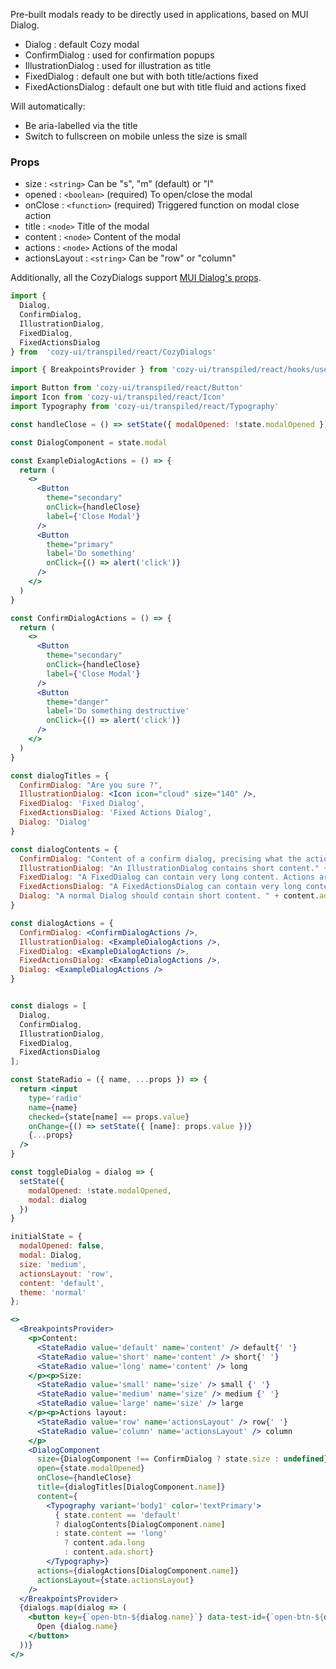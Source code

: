 Pre-built modals ready to be directly used in applications, based on MUI Dialog.

* Dialog : default Cozy modal
* ConfirmDialog : used for confirmation popups
* IllustrationDialog : used for illustration as title
* FixedDialog : default one but with both title/actions fixed
* FixedActionsDialog : default one but with title fluid and actions fixed

Will automatically:

* Be aria-labelled via the title
* Switch to fullscreen on mobile unless the size is small

### Props

* size : `<string>` Can be "s", "m" (default) or "l"
* opened : `<boolean>` (required) To open/close the modal
* onClose : `<function>` (required) Triggered function on modal close action
* title : `<node>` Title of the modal
* content : `<node>` Content of the modal
* actions : `<node>` Actions of the modal
* actionsLayout : `<string>` Can be "row" or "column"

Additionally, all the CozyDialogs support [MUI Dialog's props](https://v3.material-ui.com/api/dialog/).

```jsx
import {
  Dialog,
  ConfirmDialog,
  IllustrationDialog,
  FixedDialog,
  FixedActionsDialog
} from  'cozy-ui/transpiled/react/CozyDialogs'

import { BreakpointsProvider } from 'cozy-ui/transpiled/react/hooks/useBreakpoints'

import Button from 'cozy-ui/transpiled/react/Button'
import Icon from 'cozy-ui/transpiled/react/Icon'
import Typography from 'cozy-ui/transpiled/react/Typography'

const handleClose = () => setState({ modalOpened: !state.modalOpened })

const DialogComponent = state.modal

const ExampleDialogActions = () => {
  return (
    <>
      <Button
        theme="secondary"
        onClick={handleClose}
        label={'Close Modal'}
      />
      <Button
        theme="primary"
        label='Do something'
        onClick={() => alert('click')}
      />
    </>
  )
}

const ConfirmDialogActions = () => {
  return (
    <>
      <Button
        theme="secondary"
        onClick={handleClose}
        label={'Close Modal'}
      />
      <Button
        theme="danger"
        label='Do something destructive'
        onClick={() => alert('click')}
      />
    </>
  )
}

const dialogTitles = {
  ConfirmDialog: "Are you sure ?",
  IllustrationDialog: <Icon icon="cloud" size="140" />,
  FixedDialog: 'Fixed Dialog',
  FixedActionsDialog: 'Fixed Actions Dialog',
  Dialog: 'Dialog'
}

const dialogContents = {
  ConfirmDialog: "Content of a confirm dialog, precising what the actions will do, and asking the user if she is sure.",
  IllustrationDialog: "An IllustrationDialog contains short content." + content.ada.short,
  FixedDialog: "A FixedDialog can contain very long content. Actions are at the bottom of the content are not visible to the user if she has not scrolled to the bottom. " + content.ada.long,
  FixedActionsDialog: "A FixedActionsDialog can contain very long content. Actions are visible even without scrolling. " + content.ada.long,
  Dialog: "A normal Dialog should contain short content. " + content.ada.short
}

const dialogActions = {
  ConfirmDialog: <ConfirmDialogActions />,
  IllustrationDialog: <ExampleDialogActions />,
  FixedDialog: <ExampleDialogActions />,
  FixedActionsDialog: <ExampleDialogActions />,
  Dialog: <ExampleDialogActions />
}


const dialogs = [
  Dialog,
  ConfirmDialog,
  IllustrationDialog,
  FixedDialog,
  FixedActionsDialog
];

const StateRadio = ({ name, ...props }) => {
  return <input
    type='radio'
    name={name}
    checked={state[name] == props.value}
    onChange={() => setState({ [name]: props.value })}
    {...props}
  />
}

const toggleDialog = dialog => {
  setState({
    modalOpened: !state.modalOpened,
    modal: dialog
  })
}

initialState = {
  modalOpened: false,
  modal: Dialog,
  size: 'medium',
  actionsLayout: 'row',
  content: 'default',
  theme: 'normal'
};

<>
  <BreakpointsProvider>
    <p>Content:
      <StateRadio value='default' name='content' /> default{' '}
      <StateRadio value='short' name='content' /> short{' '}
      <StateRadio value='long' name='content' /> long
    </p><p>Size:
      <StateRadio value='small' name='size' /> small {' '}
      <StateRadio value='medium' name='size' /> medium {' '}
      <StateRadio value='large' name='size' /> large
    </p><p>Actions layout:
      <StateRadio value='row' name='actionsLayout' /> row{' '}
      <StateRadio value='column' name='actionsLayout' /> column
    </p>
    <DialogComponent
      size={DialogComponent !== ConfirmDialog ? state.size : undefined}
      open={state.modalOpened}
      onClose={handleClose}
      title={dialogTitles[DialogComponent.name]}
      content={
        <Typography variant='body1' color='textPrimary'>
          { state.content == 'default'
          ? dialogContents[DialogComponent.name]
          : state.content == 'long'
            ? content.ada.long
            : content.ada.short}
        </Typography>}
      actions={dialogActions[DialogComponent.name]}
      actionsLayout={state.actionsLayout}
    />
  </BreakpointsProvider>
  {dialogs.map(dialog => (
    <button key={`open-btn-${dialog.name}`} data-test-id={`open-btn-${dialog.name}`} onClick={() => toggleDialog(dialog)}>
      Open {dialog.name}
    </button>
  ))}
</>
```
